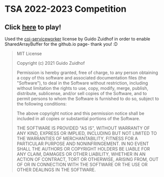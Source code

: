 # TSA 2022-2023 Competition

## Click [here](https://jatgm.itch.io/catastrophe-team-2052-2) to play!

Used the [coi-serviceworker](https://github.com/gzuidhof/coi-serviceworker) license by Guido Zuidhof in order to enable SharedArrayBuffer for the github.io page- thank you! :D



>MIT License
>
>Copyright (c) 2021 Guido Zuidhof
>
>Permission is hereby granted, free of charge, to any person obtaining a copy
>of this software and associated documentation files (the "Software"), to deal
>in the Software without restriction, including without limitation the rights
>to use, copy, modify, merge, publish, distribute, sublicense, and/or sell
>copies of the Software, and to permit persons to whom the Software is
>furnished to do so, subject to the following conditions:
>
>The above copyright notice and this permission notice shall be included in all
>copies or substantial portions of the Software.
>
>THE SOFTWARE IS PROVIDED "AS IS", WITHOUT WARRANTY OF ANY KIND, EXPRESS OR
>IMPLIED, INCLUDING BUT NOT LIMITED TO THE WARRANTIES OF MERCHANTABILITY,
>FITNESS FOR A PARTICULAR PURPOSE AND NONINFRINGEMENT. IN NO EVENT SHALL THE
>AUTHORS OR COPYRIGHT HOLDERS BE LIABLE FOR ANY CLAIM, DAMAGES OR OTHER
>LIABILITY, WHETHER IN AN ACTION OF CONTRACT, TORT OR OTHERWISE, ARISING FROM,
>OUT OF OR IN CONNECTION WITH THE SOFTWARE OR THE USE OR OTHER DEALINGS IN THE
>SOFTWARE.
